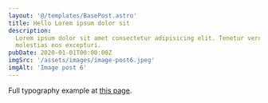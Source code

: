 ```yaml
---
layout: '@/templates/BasePost.astro'
title: Hello Lorem ipsum dolor sit
description:
  Lorem ipsum dolor sit amet consectetur adipisicing elit. Tenetur vero esse non
  molestias eos excepturi.
pubDate: 2020-01-01T00:00:00Z
imgSrc: '/assets/images/image-post6.jpeg'
imgAlt: 'Image post 6'
---
```


Full typography example at [this page](./sixth-post).
